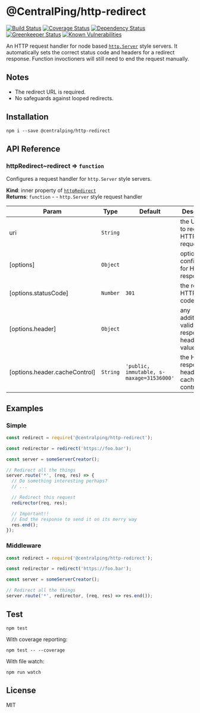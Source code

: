 # @CentralPing/http-redirect

[![Build Status](https://travis-ci.org/CentralPing/http-redirect.svg?branch=master)](https://travis-ci.org/CentralPing/http-redirect)
[![Coverage Status](https://coveralls.io/repos/github/CentralPing/http-redirect/badge.svg)](https://coveralls.io/github/CentralPing/http-redirect)
[![Dependency Status](https://david-dm.org/CentralPing/http-redirect.svg)](https://david-dm.org/CentralPing/http-redirect)
[![Greenkeeper Status](https://badges.greenkeeper.io/CentralPing/http-redirect.svg)](https://greenkeeper.io/)
[![Known Vulnerabilities](https://snyk.io/test/github/centralping/http-redirect/badge.svg)](https://snyk.io/test/github/centralping/http-redirect)

An HTTP request handler for node based [`http.Server`](https://nodejs.org/api/http.html#http_class_http_server) style servers. It automatically sets the correct status code and headers for a redirect response. Function invoctioners will still need to end the request manually.

## Notes

* The redirect URL is required.
* No safeguards against looped redirects.

## Installation

`npm i --save @centralping/http-redirect`

## API Reference

<a name="module_httpRedirect..redirect"></a>

### httpRedirect~redirect ⇒ <code>function</code>
Configures a request handler for `http.Server` style servers.

**Kind**: inner property of [<code>httpRedirect</code>](#module_httpRedirect)  
**Returns**: <code>function</code> - - `http.Server` style request handler  

| Param | Type | Default | Description |
| --- | --- | --- | --- |
| uri | <code>String</code> |  | the URI/URL to redirect HTTP request to. |
| [options] | <code>Object</code> |  | optional configuration for HTTP response. |
| [options.statusCode] | <code>Number</code> | <code>301</code> | the response HTTP status code. |
| [options.header] | <code>Object</code> |  | any additional valid HTTP response header values. |
| [options.header.cacheControl] | <code>String</code> | <code>&#x27;public, immutable, s-maxage&#x3D;31536000&#x27;</code> | the HTTP response header cache control. |


## Examples

### Simple

```js
const redirect = require('@centralping/http-redirect');

const redirector = redirect('https://foo.bar');

const server = someServerCreator();

// Redirect all the things
server.route('*', (req, res) => {
  // Do something interesting perhaps?
  // ...

  // Redirect this request
  redirector(req, res);

  // Important!!
  // End the response to send it on its merry way
  res.end();
});
```

### Middleware

```js
const redirect = require('@centralping/http-redirect');

const redirector = redirect('https://foo.bar');

const server = someServerCreator();

// Redirect all the things
server.route('*', redirector, (req, res) => res.end());
```

## Test

`npm test`

With coverage reporting:

`npm test -- --coverage`

With file watch:

`npm run watch`

## License

MIT

